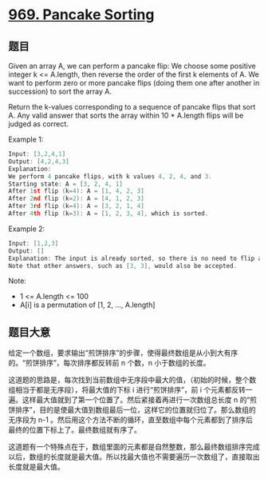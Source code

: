 # [969. Pancake Sorting](https://leetcode.com/problems/pancake-sorting/)

## 题目

Given an array A, we can perform a pancake flip: We choose some positive integer k <= A.length, then reverse the order of the first k elements of A.  We want to perform zero or more pancake flips (doing them one after another in succession) to sort the array A.

Return the k-values corresponding to a sequence of pancake flips that sort A.  Any valid answer that sorts the array within 10 * A.length flips will be judged as correct.

Example 1:

```c
Input: [3,2,4,1]
Output: [4,2,4,3]
Explanation: 
We perform 4 pancake flips, with k values 4, 2, 4, and 3.
Starting state: A = [3, 2, 4, 1]
After 1st flip (k=4): A = [1, 4, 2, 3]
After 2nd flip (k=2): A = [4, 1, 2, 3]
After 3rd flip (k=4): A = [3, 2, 1, 4]
After 4th flip (k=3): A = [1, 2, 3, 4], which is sorted. 
```

Example 2:

```c
Input: [1,2,3]
Output: []
Explanation: The input is already sorted, so there is no need to flip anything.
Note that other answers, such as [3, 3], would also be accepted.
```

Note:

- 1 <= A.length <= 100
- A[i] is a permutation of [1, 2, ..., A.length]

## 题目大意

给定一个数组，要求输出“煎饼排序”的步骤，使得最终数组是从小到大有序的。“煎饼排序”，每次排序都反转前 n 个数，n 小于数组的长度。

这道题的思路是，每次找到当前数组中无序段中最大的值，（初始的时候，整个数组相当于都是无序段），将最大值的下标 i 进行“煎饼排序”，前 i 个元素都反转一遍。这样最大值就到了第一个位置了。然后紧接着再进行一次数组总长度 n 的“煎饼排序”，目的是使最大值到数组最后一位，这样它的位置就归位了。那么数组的无序段为 n-1 。然后用这个方法不断的循环，直至数组中每个元素都到了排序后最终的位置下标上了。最终数组就有序了。

这道题有一个特殊点在于，数组里面的元素都是自然整数，那么最终数组排序完成以后，数组的长度就是最大值。所以找最大值也不需要遍历一次数组了，直接取出长度就是最大值。
